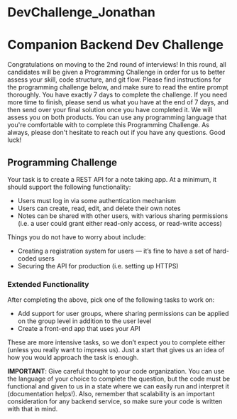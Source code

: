 # DevChallenge_Jonathan

# Companion Backend Dev Challenge

Congratulations on moving to the 2nd round of interviews! In this round, all candidates will be given a Programming Challenge
in order for us to better assess your skill, code structure, and git flow. Please find instructions for the programming challenge
below, and make sure to read the entire prompt thoroughly. You have exactly 7 days to complete the challenge. If you need more 
time to finish, please send us what you have at the end of 7 days, and then send over your final solution once you have completed 
it. We will assess you on both products. You can use any programming language that you're comfortable with to complete this 
Programming Challenge. As always, please don't hesitate to reach out if you have any questions. Good luck!

## Programming Challenge

Your task is to create a REST API for a note taking app. At a minimum, it should support the following functionality:

- Users must log in via some authentication mechanism
- Users can create, read, edit, and delete their own notes
- Notes can be shared with other users, with various sharing permissions (i.e. a user could grant either read-only access, 
or read-write access)

Things you do not have to worry about include:

- Creating a registration system for users — it’s fine to have a set of hard-coded users
- Securing the API for production (i.e. setting up HTTPS)

### Extended Functionality

After completing the above, pick one of the following tasks to work on:

- Add support for user groups, where sharing permissions can be applied on the group level in addition to the user level
- Create a front-end app that uses your API

These are more intensive tasks, so we don’t expect you to complete either (unless you really want to impress us). Just a 
start that gives us an idea of how you would approach the task is enough.

**IMPORTANT**: Give careful thought to your code organization. You can use the language of your choice to complete the
question, but the code must be functional and given to us in a state where we can easily run and interpret it (documentation 
helps!). Also, remember that scalability is an important consideration for any backend service, so make sure your code is 
written with that in mind.
